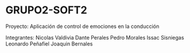 # GRUPO2-SOFT2

Proyecto:
    Aplicación de control de emociones en la conducción

Integrantes:
    Nicolas Valdivia
    Dante Perales
    Pedro Morales
    Issac Sisniegas
    Leonardo Peñafiel
    Joaquin Bernales